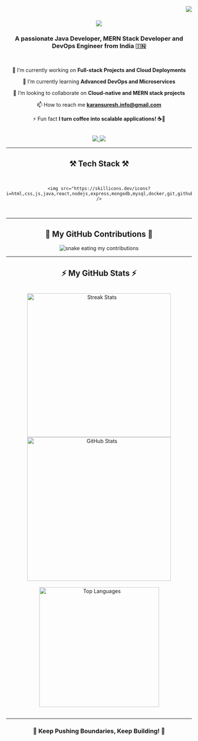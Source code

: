 <img align="right" src="https://visitor-badge.laobi.icu/badge?page_id=karanTheDevX.karanTheDevX" />

<h1 align="center">
    <img src="https://readme-typing-svg.herokuapp.com/?font=Righteous&size=35&center=true&vCenter=true&width=500&height=70&duration=4000&lines=Hi+There!+👋;+I'm+Karan+S!;" />
</h1>

<h3 align="center">A passionate Java Developer, MERN Stack Developer and DevOps Engineer from India 🇮🇳</h3>

<br/>

<div align="center">
 
 🔭 I’m currently working on **Full-stack Projects and Cloud Deployments**
 
 🌱 I’m currently learning **Advanced DevOps and Microservices**

 👯 I’m looking to collaborate on **Cloud-native and MERN stack projects**

 📫 How to reach me **karansuresh.info@gmail.com**

 ⚡ Fun fact **I turn coffee into scalable applications! ☕🚀**

</div>

<br/>

<div align="center"> 
  <a href="mailto:karansuresh.info@gmail.com">
    <img src="https://img.shields.io/badge/Gmail-333333?style=for-the-badge&logo=gmail&logoColor=red" />
  </a>
  <a href="https://linkedin.com/in/karan-webdeveloper" target="_blank">
    <img src="https://img.shields.io/badge/LinkedIn-0077B5?style=for-the-badge&logo=linkedin&logoColor=white" />
  </a>
</div>

---

<h2 align="center">⚒️ Tech Stack ⚒️</h2>

<br/>

<div align="center">

    <img src="https://skillicons.dev/icons?i=html,css,js,java,react,nodejs,express,mongodb,mysql,docker,git,github,linux,vscode" />
</div>

<br/>

---

<h2 align="center">🐍 My GitHub Contributions 🐍</h2>

<div align="center">
 <img alt="snake eating my contributions" src="https://raw.githubusercontent.com/karanTheDevX/karanTheDevX/output/github-contribution-grid-snake.svg" />

</div>

---

<h2 align="center">⚡ My GitHub Stats ⚡</h2>

<br/>

<div align="center">
  <img width="390" src="https://github-readme-streak-stats.herokuapp.com?user=karanTheDevX&theme=react&border_radius=10" alt="Streak Stats" />
  <img width="390" src="https://github-readme-stats.vercel.app/api?username=karanTheDevX&show_icons=true&theme=react&rank_icon=github&border_radius=10" alt="GitHub Stats" />
  <br/><br/>
  <img width="325" src="https://github-readme-stats.vercel.app/api/top-langs/?username=karanTheDevX&hide=html&langs_count=8&layout=compact&theme=react&border_radius=10" alt="Top Languages" />
</div>

<br/>

---

<div align="center">
  <h3>🚀 Keep Pushing Boundaries, Keep Building! 🚀</h3>
</div>
